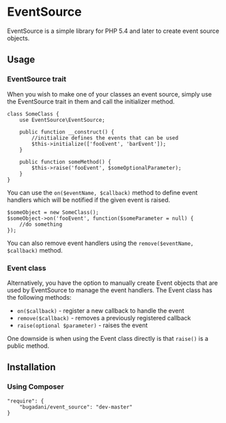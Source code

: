 EventSource
=========

EventSource is a simple library for PHP 5.4 and later to create event source objects.

Usage
---------

### EventSource trait

When you wish to make one of your classes an event source, simply use the EventSource trait in them and call the
initializer method.

    class SomeClass {
        use EventSource\EventSource;

        public function __construct() {
            //initialize defines the events that can be used
            $this->initialize(['fooEvent', 'barEvent']);
        }

        public function someMethod() {
            $this->raise('fooEvent', $someOptionalParameter);
        }
    }

You can use the `on($eventName, $callback)` method to define event handlers which will be notified if the given event is raised.

    $someObject = new SomeClass();
    $someObject->on('fooEvent', function($someParameter = null) {
        //do something
    });

You can also remove event handlers using the `remove($eventName, $callback)` method.

### Event class

Alternatively, you have the option to manually create Event objects that are used by EventSource to manage the event handlers.
The Event class has the following methods:

 * `on($callback)` - register a new callback to handle the event
 * `remove($callback)` - removes a previously registered callback
 * `raise(optional $parameter)` - raises the event

One downside is when using the Event class directly is that `raise()` is a public method.

Installation
---------

### Using Composer

    "require": {
        "bugadani/event_source": "dev-master"
    }
